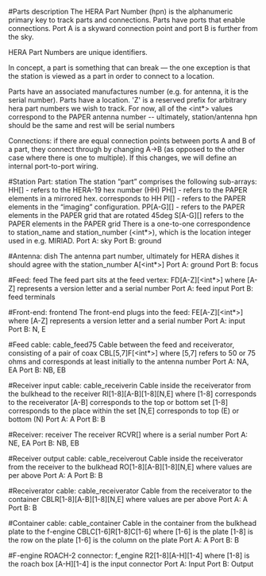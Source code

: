#Parts description
The HERA Part Number (hpn) is the alphanumeric primary key to track parts and connections.  Parts 
have ports that enable connections.  Port A is a skyward connection point and port B is further 
from the sky.

HERA Part Numbers are unique identifiers.

In concept, a part is something that can break — the one exception is that the station is viewed as 
a part in order to connect to a location.

Parts have an associated manufactures number (e.g. for antenna, it is the serial number).
Parts have a location.
'Z' is a reserved prefix for arbitrary hera part numbers we wish to track.
For now, all of the <int*> values correspond to the PAPER antenna number -- 
    ultimately, station/antenna hpn should be the same and rest will be serial numbers

Connections:  if there are equal connection points between ports A and B of a part, they connect 
through by changing A->B (as opposed to the other case where there is one to multiple).  If this
changes, we will define an internal port-to-port wiring.

#Station Part:  station
The station “part” comprises the following sub-arrays:
HH[<int>] - refers to the HERA-19 hex number (HH)
PH[<int>] - refers to the PAPER elements in a mirrored hex.  <int> corresponds to HH <int>
PI[<int>] - refers to the PAPER elements in the “imaging” configuration.
PP[A-G][<int>] - refers to the PAPER elements in the PAPER grid that are rotated 45deg
S[A-G][<int>] refers to the PAPER elements in the PAPER grid
There is a one-to-one correspondence to station_name and station_number (<int*>), which is the location 
integer used in e.g. MIRIAD.
Port A:  sky
Port B:  ground

#Antenna:  dish
The antenna part number, ultimately for HERA dishes it should agree with the station_number
A[<int*>]
Port A:  ground
Port B:  focus

#Feed:  feed
The feed part sits at the feed vertex:
FD[A-Z][<int*>]
        where [A-Z] represents a version letter and <int> a serial number
Port A:  feed input
Port B:  feed terminals

#Front-end:  frontend
The front-end plugs into the feed:
FE[A-Z][<int*>]
    where [A-Z] represents a version letter and <int> a serial number
Port A:  input
Port B:  N, E

#Feed cable:  cable_feed75
Cable between the feed and receiverator, consisting of a pair of coax
CBL[5,7]F[<int*>]
     where [5,7] refers to 50 or 75 ohms and <int> corresponds at least initially to the antenna number
Port A:  NA, EA
Port B:  NB, EB

#Receiver input cable:  cable_receiverin
Cable inside the receiverator from the bulkhead to the receiver
RI[1-8][A-B][1-8][N,E]
    where [1-8] corresponds to the receiverator
          [A-B] corresponds to the top or bottom set
          [1-8] corresponds to the place within the set
          [N,E] corresponds to top (E) or bottom (N)
Port A:  A
Port B:  B

#Receiver:  receiver
The receiver
RCVR[<int>]
    where <int> is a serial number
Port A:  NE, EA
Port B:  NB, EB

#Receiver output cable:  cable_receiverout
Cable inside the receiverator from the receiver to the bulkhead
RO[1-8][A-B][1-8][N,E]
    where values are per above
Port A:  A
Port B:  B

#Receiverator cable:  cable_receiverator
Cable from the receiverator to the container
CBLR[1-8][A-B][1-8][N,E]
    where values are per above
Port A:  A
Port B:  B

#Container cable:  cable_container
Cable in the container from the bulkhead plate to the f-engine
CBLC[1-6]R[1-8]C[1-6]
    where [1-6] is the plate
          [1-8] is the row on the plate
          [1-6] is the column on the plate
Port A:  A
Port B:  B

#F-engine ROACH-2 connector:  f_engine
R2[1-8][A-H][1-4]
    where [1-8] is the roach box
          [A-H][1-4] is the input connector
Port A:  Input
Port B:  Output
